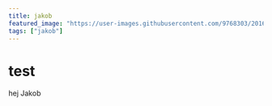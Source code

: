 ```yaml
---
title: jakob
featured_image: "https://user-images.githubusercontent.com/9768303/201680783-fe58f9ac-e71a-4461-8cb7-fc24fceb1a1c.png"
tags: ["jakob"]
---
```


# test

hej Jakob
